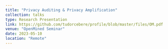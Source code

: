 ```yaml
---
title: "Privacy Auditing & Privacy Amplification"
collection: talks
type: Research Presentation
link: https://github.com/tudorcebere/profile/blob/master/files/OM.pdf
venue: "OpenMined Seminar"
date: 2023-05-10
location: "Remote"
---
```

